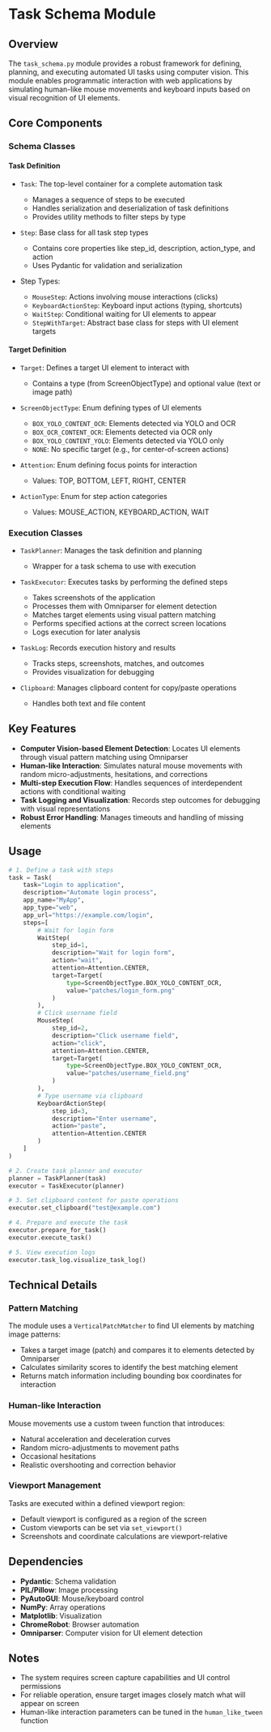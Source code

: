 # Task Schema Module

## Overview

The `task_schema.py` module provides a robust framework for defining, planning, and executing automated UI tasks using computer vision. This module enables programmatic interaction with web applications by simulating human-like mouse movements and keyboard inputs based on visual recognition of UI elements.

## Core Components

### Schema Classes

#### Task Definition

- `Task`: The top-level container for a complete automation task
  - Manages a sequence of steps to be executed
  - Handles serialization and deserialization of task definitions
  - Provides utility methods to filter steps by type

- `Step`: Base class for all task step types
  - Contains core properties like step_id, description, action_type, and action
  - Uses Pydantic for validation and serialization

- Step Types:
  - `MouseStep`: Actions involving mouse interactions (clicks)
  - `KeyboardActionStep`: Keyboard input actions (typing, shortcuts)
  - `WaitStep`: Conditional waiting for UI elements to appear
  - `StepWithTarget`: Abstract base class for steps with UI element targets

#### Target Definition

- `Target`: Defines a target UI element to interact with
  - Contains a type (from ScreenObjectType) and optional value (text or image path)

- `ScreenObjectType`: Enum defining types of UI elements
  - `BOX_YOLO_CONTENT_OCR`: Elements detected via YOLO and OCR
  - `BOX_OCR_CONTENT_OCR`: Elements detected via OCR only
  - `BOX_YOLO_CONTENT_YOLO`: Elements detected via YOLO only
  - `NONE`: No specific target (e.g., for center-of-screen actions)

- `Attention`: Enum defining focus points for interaction
  - Values: TOP, BOTTOM, LEFT, RIGHT, CENTER

- `ActionType`: Enum for step action categories
  - Values: MOUSE_ACTION, KEYBOARD_ACTION, WAIT

### Execution Classes

- `TaskPlanner`: Manages the task definition and planning
  - Wrapper for a task schema to use with execution

- `TaskExecutor`: Executes tasks by performing the defined steps
  - Takes screenshots of the application
  - Processes them with Omniparser for element detection
  - Matches target elements using visual pattern matching
  - Performs specified actions at the correct screen locations
  - Logs execution for later analysis

- `TaskLog`: Records execution history and results
  - Tracks steps, screenshots, matches, and outcomes
  - Provides visualization for debugging

- `Clipboard`: Manages clipboard content for copy/paste operations
  - Handles both text and file content

## Key Features

- **Computer Vision-based Element Detection**: Locates UI elements through visual pattern matching using Omniparser
- **Human-like Interaction**: Simulates natural mouse movements with random micro-adjustments, hesitations, and corrections
- **Multi-step Execution Flow**: Handles sequences of interdependent actions with conditional waiting
- **Task Logging and Visualization**: Records step outcomes for debugging with visual representations
- **Robust Error Handling**: Manages timeouts and handling of missing elements

## Usage

```python
# 1. Define a task with steps
task = Task(
    task="Login to application",
    description="Automate login process",
    app_name="MyApp",
    app_type="web",
    app_url="https://example.com/login",
    steps=[
        # Wait for login form
        WaitStep(
            step_id=1,
            description="Wait for login form",
            action="wait",
            attention=Attention.CENTER,
            target=Target(
                type=ScreenObjectType.BOX_YOLO_CONTENT_OCR,
                value="patches/login_form.png"
            )
        ),
        # Click username field
        MouseStep(
            step_id=2,
            description="Click username field",
            action="click",
            attention=Attention.CENTER,
            target=Target(
                type=ScreenObjectType.BOX_YOLO_CONTENT_OCR,
                value="patches/username_field.png"
            )
        ),
        # Type username via clipboard
        KeyboardActionStep(
            step_id=3,
            description="Enter username",
            action="paste",
            attention=Attention.CENTER
        )
    ]
)

# 2. Create task planner and executor
planner = TaskPlanner(task)
executor = TaskExecutor(planner)

# 3. Set clipboard content for paste operations
executor.set_clipboard("test@example.com")

# 4. Prepare and execute the task
executor.prepare_for_task()
executor.execute_task()

# 5. View execution logs
executor.task_log.visualize_task_log()
```

## Technical Details

### Pattern Matching

The module uses a `VerticalPatchMatcher` to find UI elements by matching image patterns:
- Takes a target image (patch) and compares it to elements detected by Omniparser
- Calculates similarity scores to identify the best matching element
- Returns match information including bounding box coordinates for interaction

### Human-like Interaction

Mouse movements use a custom tween function that introduces:
- Natural acceleration and deceleration curves
- Random micro-adjustments to movement paths
- Occasional hesitations
- Realistic overshooting and correction behavior

### Viewport Management

Tasks are executed within a defined viewport region:
- Default viewport is configured as a region of the screen
- Custom viewports can be set via `set_viewport()`
- Screenshots and coordinate calculations are viewport-relative

## Dependencies

- **Pydantic**: Schema validation
- **PIL/Pillow**: Image processing
- **PyAutoGUI**: Mouse/keyboard control
- **NumPy**: Array operations
- **Matplotlib**: Visualization
- **ChromeRobot**: Browser automation
- **Omniparser**: Computer vision for UI element detection

## Notes

- The system requires screen capture capabilities and UI control permissions
- For reliable operation, ensure target images closely match what will appear on screen
- Human-like interaction parameters can be tuned in the `human_like_tween` function 